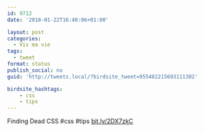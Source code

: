 ```yaml
---
id: 9712
date: '2018-01-22T16:48:06+01:00'

layout: post
categories:
  - Vis ma vie
tags:
  - tweet
format: status
publish_social: no
guid: 'http://tweets.local/?birdsite_tweet=955482215693111302'

birdsite_hashtags:
    - css
    - tips
---
```


Finding Dead CSS #css #tips [bit.ly/2DX7zkC](http://bit.ly/2DX7zkC)